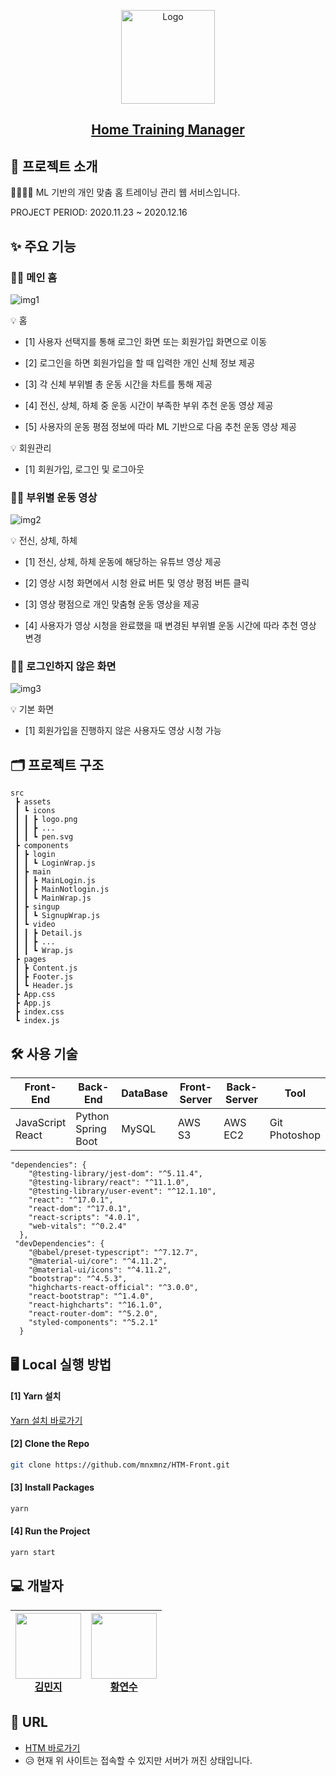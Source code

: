 <p align="center">
  <img src="https://img1.daumcdn.net/thumb/R1280x0/?scode=mtistory2&fname=https%3A%2F%2Fblog.kakaocdn.net%2Fdn%2Fbveuv8%2FbtqQps6md8g%2Fk1tANMK8CgQnspmj428590%2Fimg.png" alt="Logo" width="150" height="150">

<h2 align="center"><a href="https://gchtm.vercel.app/">Home Training Manager</a></h2>
</p>

## 📑 프로젝트 소개

🏃‍♀️🏃‍♂️ ML 기반의 개인 맞춤 홈 트레이닝 관리 웹 서비스입니다.

PROJECT PERIOD: 2020.11.23 ~ 2020.12.16

## ✨ 주요 기능

### 🏋️‍♀️ 메인 홈

<img src="https://drive.google.com/uc?export=view&id=1HRzMr0MRUxCEg7fPv37ZZ-zxdzYt0yOa" alt="img1" >

💡 홈

  - [1] 사용자 선택지를 통해 로그인 화면 또는 회원가입 화면으로 이동

  - [2] 로그인을 하면 회원가입을 할 때 입력한 개인 신체 정보 제공

  - [3] 각 신체 부위별 총 운동 시간을 차트를 통해 제공
  
  - [4] 전신, 상체, 하체 중 운동 시간이 부족한 부위 추천 운동 영상 제공

  - [5] 사용자의 운동 평점 정보에 따라 ML 기반으로 다음 추천 운동 영상 제공

💡 회원관리

  - [1] 회원가입, 로그인 및 로그아웃

### 🏋️‍♂️ 부위별 운동 영상

<img src="https://drive.google.com/uc?export=view&id=1tEA_psQ2kBblKI9jzjfosfnVcgnFCe0A" alt="img2" >

💡 전신, 상체, 하체

  - [1] 전신, 상체, 하체 운동에 해당하는 유튜브 영상 제공

  - [2] 영상 시청 화면에서 시청 완료 버튼 및 영상 평점 버튼 클릭
  
  - [3] 영상 평점으로 개인 맞춤형 운동 영상을 제공
  
  - [4] 사용자가 영상 시청을 완료했을 때 변경된 부위별 운동 시간에 따라 추천 영상 변경

### 🏋️‍♀️ 로그인하지 않은 화면

<img src="https://drive.google.com/uc?export=view&id=1SrZhxNvIReh_2bWSfvBLAuSW0dNweHu2" alt="img3" >

💡 기본 화면

  - [1] 회원가입을 진행하지 않은 사용자도 영상 시청 가능

## 🗂 프로젝트 구조

```
src
 ┣ assets
 ┃ ┗ icons
 ┃ ┃ ┣ logo.png
 ┃ ┃ ┣ ...
 ┃ ┃ ┗ pen.svg
 ┣ components
 ┃ ┣ login
 ┃ ┃ ┗ LoginWrap.js
 ┃ ┣ main
 ┃ ┃ ┣ MainLogin.js
 ┃ ┃ ┣ MainNotlogin.js
 ┃ ┃ ┗ MainWrap.js
 ┃ ┣ singup
 ┃ ┃ ┗ SignupWrap.js
 ┃ ┗ video
 ┃ ┃ ┣ Detail.js
 ┃ ┃ ┣ ...
 ┃ ┃ ┗ Wrap.js
 ┣ pages
 ┃ ┣ Content.js
 ┃ ┣ Footer.js
 ┃ ┗ Header.js
 ┣ App.css
 ┣ App.js
 ┣ index.css
 ┗ index.js
```

## 🛠 사용 기술

| Front-End | Back-End | DataBase | Front-Server | Back-Server | Tool |
| --- | --- | --- | --- | --- | --- |
| JavaScript<br>React | Python<br>Spring Boot | MySQL | AWS S3 | AWS EC2 | Git<br>Photoshop |

```
"dependencies": {
    "@testing-library/jest-dom": "^5.11.4",
    "@testing-library/react": "^11.1.0",
    "@testing-library/user-event": "^12.1.10",
    "react": "^17.0.1",
    "react-dom": "^17.0.1",
    "react-scripts": "4.0.1",
    "web-vitals": "^0.2.4"
  },
 "devDependencies": {
    "@babel/preset-typescript": "^7.12.7",
    "@material-ui/core": "^4.11.2",
    "@material-ui/icons": "^4.11.2",
    "bootstrap": "^4.5.3",
    "highcharts-react-official": "^3.0.0",
    "react-bootstrap": "^1.4.0",
    "react-highcharts": "^16.1.0",
    "react-router-dom": "^5.2.0",
    "styled-components": "^5.2.1"
  }
```

## 🖥 Local 실행 방법

#### [1] Yarn 설치

[Yarn 설치 바로가기](https://classic.yarnpkg.com/en/docs/install#windows-stable)

#### [2] Clone the Repo

```sh
git clone https://github.com/mnxmnz/HTM-Front.git
```

#### [3] Install Packages

```sh
yarn
```

#### [4] Run the Project

```sh
yarn start
```

## 💻 개발자

| <img src="https://avatars1.githubusercontent.com/u/48766355?s=460&u=0419d273d1a31539ee4f1151cdacb6fefd45dacc&v=4" width="105" height="105"><br>[김민지](https://github.com/mnxmnz) | <img src="https://avatars0.githubusercontent.com/u/71953870?s=460&v=4" width="105" height="105"><br>[황연수](https://github.com/hwang-yeonsu) |
| --- | --- |


## :link: URL

- [HTM 바로가기](https://gchtm.vercel.app/)
- 😥 현재 위 사이트는 접속할 수 있지만 서버가 꺼진 상태입니다.
